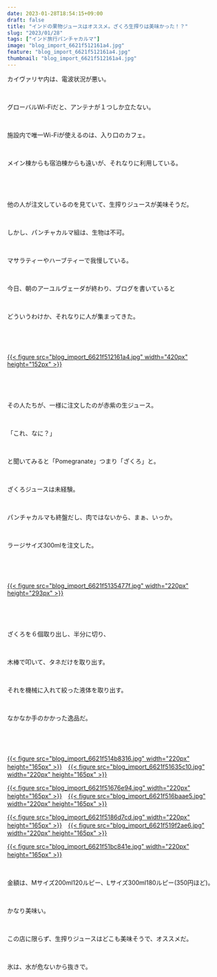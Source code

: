 ```yaml
---
date: 2023-01-28T18:54:15+09:00
draft: false
title: "インドの果物ジュースはオススメ。ざくろ生搾りは美味かった！？"
slug: "2023/01/28"
tags: ["インド旅行パンチャカルマ"]
image: "blog_import_6621f512161a4.jpg"
feature: "blog_import_6621f512161a4.jpg"
thumbnail: "blog_import_6621f512161a4.jpg"
---
```

<p>カイヴァリヤ内は、電波状況が悪い。</p><p> </p><p>グローバルWi-Fiだと、アンテナが１つしか立たない。</p><p> </p><p>施設内で唯一Wi-Fiが使えるのは、入り口のカフェ。</p><p> </p><p>メイン棟からも宿泊棟からも遠いが、それなりに利用している。</p><p> </p><p> </p><p>他の人が注文しているのを見ていて、生搾りジュースが美味そうだ。</p><p> </p><p>しかし、パンチャカルマ組は、生物は不可。</p><p> </p><p>マサラティーやハーブティーで我慢している。</p><p> </p><p>今日、朝のアーユルヴェーダが終わり、ブログを書いていると</p><p> </p><p>どういうわけか、それなりに人が集まってきた。</p><p> </p><p> </p><p><a href="blog_import_6621f512161a4.jpg">{{< figure src="blog_import_6621f512161a4.jpg" width="420px" height="152px" >}}</a></p><p> </p><p> </p><p>その人たちが、一様に注文したのが赤紫の生ジュース。</p><p> </p><p>「これ、なに？」</p><p> </p><p>と聞いてみると「Pomegranate」つまり「ざくろ」と。</p><p> </p><p>ざくろジュースは未経験。</p><p> </p><p>パンチャカルマも終盤だし、肉ではないから、まぁ、いっか。</p><p> </p><p>ラージサイズ300mlを注文した。</p><p> </p><p> </p><p><a href="blog_import_6621f5135477f.jpg">{{< figure src="blog_import_6621f5135477f.jpg" width="220px" height="293px" >}}</a></p><p> </p><p> </p><p>ざくろを６個取り出し、半分に切り、</p><p> </p><p>木棒で叩いて、タネだけを取り出す。</p><p> </p><p>それを機械に入れて絞った液体を取り出す。</p><p> </p><p>なかなか手のかかった逸品だ。</p><p> </p><p> </p><p><a href="blog_import_6621f514b8316.jpg">{{< figure src="blog_import_6621f514b8316.jpg" width="220px" height="165px" >}}</a>　<a href="blog_import_6621f51635c10.jpg">{{< figure src="blog_import_6621f51635c10.jpg" width="220px" height="165px" >}}</a></p><p><a href="blog_import_6621f51676e94.jpg">{{< figure src="blog_import_6621f51676e94.jpg" width="220px" height="165px" >}}</a>　<a href="blog_import_6621f516baae5.jpg">{{< figure src="blog_import_6621f516baae5.jpg" width="220px" height="165px" >}}</a></p><p><a href="blog_import_6621f5186d7cd.jpg">{{< figure src="blog_import_6621f5186d7cd.jpg" width="220px" height="165px" >}}</a>　<a href="blog_import_6621f519f2ae6.jpg">{{< figure src="blog_import_6621f519f2ae6.jpg" width="220px" height="165px" >}}</a></p><p><a href="blog_import_6621f51bc841e.jpg">{{< figure src="blog_import_6621f51bc841e.jpg" width="220px" height="165px" >}}</a>　</p><p> </p><p>金額は、Mサイズ200ml120ルピー、Lサイズ300ml180ルピー(350円ほど)。</p><p> </p><p>かなり美味い。</p><p> </p><p>この店に限らず、生搾りジュースはどこも美味そうで、オススメだ。</p><p> </p><p>氷は、水が危ないから抜きで。</p><p> </p><p> </p><p> </p>

